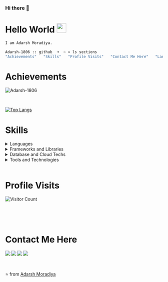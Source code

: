 ### Hi there 👋

<!--
**rajat-gajera/rajat-gajera** is a ✨ _special_ ✨ repository because its `README.md` (this file) appears on your GitHub profile.

Here are some ideas to get you started:

- 🔭 I’m currently working on ...
- 🌱 I’m currently learning ...
- 👯 I’m looking to collaborate on ...
- 🤔 I’m looking for help with ...
- 💬 Ask me about ...
- 📫 How to reach me: ...
- 😄 Pronouns: ...
- ⚡ Fun fact: ...
-->
<!-- ![Visitor Count](https://profile-counter.glitch.me/rajat-gajera/count.svg) -->
# Hello World <img src="https://github.com/TheDudeThatCode/TheDudeThatCode/raw/master/Assets/Earth.gif" width="30" />
```bash
I am Adarsh Moradiya.

Adarsh-1806 :: github  ➜  ~ » ls sections
"Achievements"   "Skills"   "Profile Visits"   "Contact Me Here"   "Languages and Tools"
```

# Achievements
<img src="https://github-readme-stats.vercel.app/api?username=Adarsh-1806&show_icons=true&theme=dark&&count_private=true&include_all_commits=true" alt="Adarsh-1806" /> </p><br/>
 
[![Top Langs](https://github-readme-stats.vercel.app/api/top-langs/?username=Adarsh-1806)](https://github.com/anuraghazra/github-readme-stats)

 
 
# Skills
<details>
<summary>Languages</summary>
<br>
  
```bash
Adarsh-1806 :: github  ➜  ~ » ls languages
"JavaScript"  "Solidity"  "C++" "HTML"   "CSS" "Express JS"
```
</details>

<details>
<summary>Frameworks and Libraries</summary>
<br>
  
```bash
Adarsh-1806 :: github  ➜  ~ » ls "Frameworks And Libraries"
"Node.js"   "React.js"   
```
</details>

<details>
<summary>Database and Cloud Techs</summary>
<br>
  
```bash
Adarsh-1806 :: github  ➜  ~ » ls "Database and Cloud Techs"
"MongoDB"  "MySQL"  "SQL"
```
</details>
<details>
<summary>Tools and Technologies</summary>
<br>
  
```bash
Adarsh-1806 :: github  ➜  ~ » ls "Tools and Technologies"
"Web Development ➜ MERN stack"  
"DApp Development ➜ Solidity/ReactJs" 
```
</details>

<br/>

# Profile Visits
![Visitor Count](https://profile-counter.glitch.me/Adarsh-1806/count.svg)
 
<br/><br/><br/> 
# Contact Me Here
<a href=https://www.facebook.com> <img align="left" src="https://img.icons8.com/color/48/000000/facebook-new.png"></img></a>
<a href=hhttps://www.linkedin.com/in/adarsh-moradiya-142b4a19a/ > <img align="left" src="https://img.icons8.com/color/48/000000/linkedin.png"></img></a>
<a href=https://twitter.com/AdarshMoradiya > <img align="left" src="https://img.icons8.com/color/48/000000/twitter.png"></img></a>
<a href=https://www.instagram.com/__adarsh__003/ > <img align="left" src="https://img.icons8.com/color/48/000000/instagram-new.png"></img></a>
<br/>
<br/>
<br/>
 

⭐ from [Adarsh Moradiya](https://github.com/Adarsh-1806)
